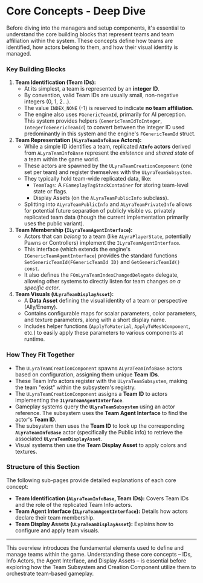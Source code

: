# Core Concepts - Deep Dive

Before diving into the managers and setup components, it's essential to understand the core building blocks that represent teams and team affiliation within the system. These concepts define how teams are identified, how actors belong to them, and how their visual identity is managed.

### Key Building Blocks

1. **Team Identification (Team IDs):**
   * At its simplest, a team is represented by an **integer ID**.
   * By convention, valid Team IDs are usually small, non-negative integers (0, 1, 2...).
   * The value `INDEX_NONE` (-1) is reserved to indicate **no team affiliation**.
   * The engine also uses `FGenericTeamId`, primarily for AI perception. This system provides helpers (`GenericTeamIdToInteger`, `IntegerToGenericTeamId`) to convert between the integer ID used predominantly in this system and the engine's `FGenericTeamId` struct.
2. **Team Representation (`ALyraTeamInfoBase` Actors):**
   * While a simple ID identifies a team, replicated **`AInfo` actors** derived from `ALyraTeamInfoBase` represent the _existence_ and _shared state_ of a team within the game world.
   * These actors are spawned by the `ULyraTeamCreationComponent` (one set per team) and register themselves with the `ULyraTeamSubsystem`.
   * They typically hold team-wide replicated data, like:
     * `TeamTags`: A `FGameplayTagStackContainer` for storing team-level state or flags.&#x20;
     * Display Assets (on the `ALyraTeamPublicInfo` subclass).
   * Splitting into `ALyraTeamPublicInfo` and `ALyraTeamPrivateInfo` allows for potential future separation of publicly visible vs. privately replicated team data (though the current implementation primarily uses the public variant).
3. **Team Membership (`ILyraTeamAgentInterface`):**
   * Actors that can _belong_ to a team (like `ALyraPlayerState`, potentially Pawns or Controllers) implement the `ILyraTeamAgentInterface`.
   * This interface (which extends the engine's `IGenericTeamAgentInterface`) provides the standard functions `SetGenericTeamId(FGenericTeamId ID)` and `GetGenericTeamId() const`.
   * It also defines the `FOnLyraTeamIndexChangedDelegate` delegate, allowing other systems to directly listen for team changes _on a specific actor_.
4. **Team Visuals (`ULyraTeamDisplayAsset`):**
   * A **Data Asset** defining the visual identity of a team or perspective (Ally/Enemy).
   * Contains configurable maps for scalar parameters, color parameters, and texture parameters, along with a short display name.
   * Includes helper functions (`ApplyToMaterial`, `ApplyToMeshComponent`, etc.) to easily apply these parameters to various components at runtime.

### How They Fit Together

* The `ULyraTeamCreationComponent` spawns `ALyraTeamInfoBase` actors based on configuration, assigning them unique **Team IDs**.
* These Team Info actors register with the `ULyraTeamSubsystem`, making the team "exist" within the subsystem's registry.
* The `ULyraTeamCreationComponent` assigns a **Team ID** to actors implementing the **`ILyraTeamAgentInterface`**.
* Gameplay systems query the **`ULyraTeamSubsystem`** using an actor reference. The subsystem uses the **Team Agent Interface** to find the actor's **Team ID**.
* The subsystem then uses the **Team ID** to look up the corresponding **`ALyraTeamInfoBase`** actor (specifically the Public info) to retrieve the associated **`ULyraTeamDisplayAsset`**.
* Visual systems then use the **Team Display Asset** to apply colors and textures.

### Structure of this Section

The following sub-pages provide detailed explanations of each core concept:

* **Team Identification (`ALyraTeamInfoBase`, Team IDs):** Covers Team IDs and the role of the replicated Team Info actors.
* **Team Agent Interface (`ILyraTeamAgentInterface`):** Details how actors declare their team membership.
* **Team Display Assets (`ULyraTeamDisplayAsset`):** Explains how to configure and apply team visuals.

***

This overview introduces the fundamental elements used to define and manage teams within the game. Understanding these core concepts – IDs, Info Actors, the Agent Interface, and Display Assets – is essential before exploring how the Team Subsystem and Creation Component utilize them to orchestrate team-based gameplay.
